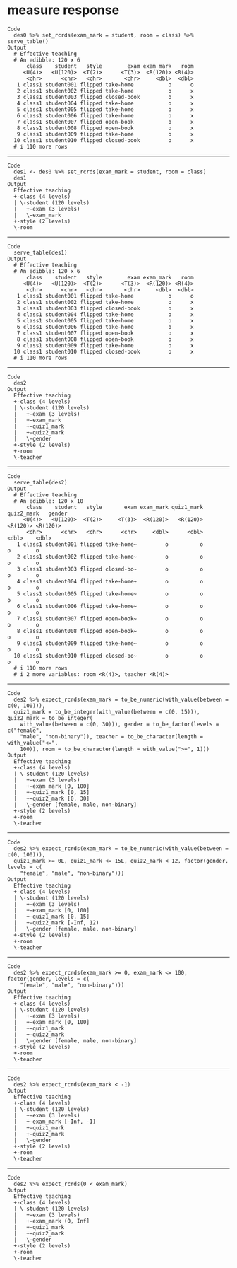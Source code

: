 # measure response

    Code
      des0 %>% set_rcrds(exam_mark = student, room = class) %>% serve_table()
    Output
      # Effective teaching 
      # An edibble: 120 x 6
          class    student   style        exam exam_mark   room
         <U(4)>   <U(120)>  <T(2)>      <T(3)>  <R(120)> <R(4)>
          <chr>      <chr>   <chr>       <chr>     <dbl>  <dbl>
       1 class1 student001 flipped take-home           o      o
       2 class1 student002 flipped take-home           o      x
       3 class1 student003 flipped closed-book         o      x
       4 class1 student004 flipped take-home           o      x
       5 class1 student005 flipped take-home           o      x
       6 class1 student006 flipped take-home           o      x
       7 class1 student007 flipped open-book           o      x
       8 class1 student008 flipped open-book           o      x
       9 class1 student009 flipped take-home           o      x
      10 class1 student010 flipped closed-book         o      x
      # i 110 more rows

---

    Code
      des1 <- des0 %>% set_rcrds(exam_mark = student, room = class)
      des1
    Output
      Effective teaching
      +-class (4 levels)
      | \-student (120 levels)
      |   +-exam (3 levels)
      |   \-exam_mark
      +-style (2 levels)
      \-room

---

    Code
      serve_table(des1)
    Output
      # Effective teaching 
      # An edibble: 120 x 6
          class    student   style        exam exam_mark   room
         <U(4)>   <U(120)>  <T(2)>      <T(3)>  <R(120)> <R(4)>
          <chr>      <chr>   <chr>       <chr>     <dbl>  <dbl>
       1 class1 student001 flipped take-home           o      o
       2 class1 student002 flipped take-home           o      x
       3 class1 student003 flipped closed-book         o      x
       4 class1 student004 flipped take-home           o      x
       5 class1 student005 flipped take-home           o      x
       6 class1 student006 flipped take-home           o      x
       7 class1 student007 flipped open-book           o      x
       8 class1 student008 flipped open-book           o      x
       9 class1 student009 flipped take-home           o      x
      10 class1 student010 flipped closed-book         o      x
      # i 110 more rows

---

    Code
      des2
    Output
      Effective teaching
      +-class (4 levels)
      | \-student (120 levels)
      |   +-exam (3 levels)
      |   +-exam_mark
      |   +-quiz1_mark
      |   +-quiz2_mark
      |   \-gender
      +-style (2 levels)
      +-room
      \-teacher

---

    Code
      serve_table(des2)
    Output
      # Effective teaching 
      # An edibble: 120 x 10
          class    student   style       exam exam_mark quiz1_mark quiz2_mark   gender
         <U(4)>   <U(120)>  <T(2)>     <T(3)>  <R(120)>   <R(120)>   <R(120)> <R(120)>
          <chr>      <chr>   <chr>      <chr>     <dbl>      <dbl>      <dbl>    <dbl>
       1 class1 student001 flipped take-home~         o          o          o        o
       2 class1 student002 flipped take-home~         o          o          o        o
       3 class1 student003 flipped closed-bo~         o          o          o        o
       4 class1 student004 flipped take-home~         o          o          o        o
       5 class1 student005 flipped take-home~         o          o          o        o
       6 class1 student006 flipped take-home~         o          o          o        o
       7 class1 student007 flipped open-book~         o          o          o        o
       8 class1 student008 flipped open-book~         o          o          o        o
       9 class1 student009 flipped take-home~         o          o          o        o
      10 class1 student010 flipped closed-bo~         o          o          o        o
      # i 110 more rows
      # i 2 more variables: room <R(4)>, teacher <R(4)>

---

    Code
      des2 %>% expect_rcrds(exam_mark = to_be_numeric(with_value(between = c(0, 100))),
      quiz1_mark = to_be_integer(with_value(between = c(0, 15))), quiz2_mark = to_be_integer(
        with_value(between = c(0, 30))), gender = to_be_factor(levels = c("female",
        "male", "non-binary")), teacher = to_be_character(length = with_value("<=",
        100)), room = to_be_character(length = with_value(">=", 1)))
    Output
      Effective teaching
      +-class (4 levels)
      | \-student (120 levels)
      |   +-exam (3 levels)
      |   +-exam_mark [0, 100]
      |   +-quiz1_mark [0, 15]
      |   +-quiz2_mark [0, 30]
      |   \-gender [female, male, non-binary]
      +-style (2 levels)
      +-room 
      \-teacher 

---

    Code
      des2 %>% expect_rcrds(exam_mark = to_be_numeric(with_value(between = c(0, 100))),
      quiz1_mark >= 0L, quiz1_mark <= 15L, quiz2_mark < 12, factor(gender, levels = c(
        "female", "male", "non-binary")))
    Output
      Effective teaching
      +-class (4 levels)
      | \-student (120 levels)
      |   +-exam (3 levels)
      |   +-exam_mark [0, 100]
      |   +-quiz1_mark [0, 15]
      |   +-quiz2_mark [-Inf, 12)
      |   \-gender [female, male, non-binary]
      +-style (2 levels)
      +-room
      \-teacher

---

    Code
      des2 %>% expect_rcrds(exam_mark >= 0, exam_mark <= 100, factor(gender, levels = c(
        "female", "male", "non-binary")))
    Output
      Effective teaching
      +-class (4 levels)
      | \-student (120 levels)
      |   +-exam (3 levels)
      |   +-exam_mark [0, 100]
      |   +-quiz1_mark
      |   +-quiz2_mark
      |   \-gender [female, male, non-binary]
      +-style (2 levels)
      +-room
      \-teacher

---

    Code
      des2 %>% expect_rcrds(exam_mark < -1)
    Output
      Effective teaching
      +-class (4 levels)
      | \-student (120 levels)
      |   +-exam (3 levels)
      |   +-exam_mark [-Inf, -1)
      |   +-quiz1_mark
      |   +-quiz2_mark
      |   \-gender
      +-style (2 levels)
      +-room
      \-teacher

---

    Code
      des2 %>% expect_rcrds(0 < exam_mark)
    Output
      Effective teaching
      +-class (4 levels)
      | \-student (120 levels)
      |   +-exam (3 levels)
      |   +-exam_mark (0, Inf]
      |   +-quiz1_mark
      |   +-quiz2_mark
      |   \-gender
      +-style (2 levels)
      +-room
      \-teacher


